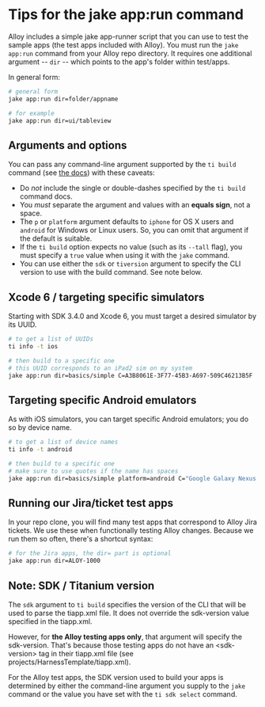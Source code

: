 # Tips for the jake app:run command

Alloy includes a simple jake app-runner script that you can use to test the sample apps (the test apps included with Alloy). You must run the `jake app:run` command from your Alloy repo directory. It requires one additional argument -- `dir` -- which points to the app's folder within test/apps.

In general form:

```bash
# general form
jake app:run dir=folder/appname

# for example
jake app:run dir=ui/tableview
```

## Arguments and options

You can pass any command-line argument supported by the `ti build` command (see <a href="https://titaniumsdk.com/guide/Titanium_Command-Line_Interface_Reference-section-35619828_TitaniumCommand-LineInterfaceReference-Build">the docs</a>) with these caveats:

-   Do _not_ include the single or double-dashes specified by the `ti build` command docs.
-   You _must_ separate the argument and values with an **equals sign**, not a space.
-   The `p` or `platform` argument defaults to `iphone` for OS X users and `android` for Windows or Linux users. So, you can omit that argument if the default is suitable.
-   If the `ti build` option expects no value (such as its `--tall` flag), you must specify a `true` value when using it with the `jake` command.
-   You can use either the `sdk` or `tiversion` argument to specify the CLI version to use with the build command. See note below.

## Xcode 6 / targeting specific simulators

Starting with SDK 3.4.0 and Xcode 6, you must target a desired simulator by its UUID.

```bash
# to get a list of UUIDs
ti info -t ios

# then build to a specific one
# this UUID corresponds to an iPad2 sim on my system
jake app:run dir=basics/simple C=A3B8061E-3F77-45B3-A697-509C46213B5F
```

## Targeting specific Android emulators

As with iOS simulators, you can target specific Android emulators; you do so by device name.

```bash
# to get a list of device names
ti info -t android

# then build to a specific one
# make sure to use quotes if the name has spaces
jake app:run dir=basics/simple platform=android C="Google Galaxy Nexus - 4.3 - API 18 - 720x1280"
```

## Running our Jira/ticket test apps

In your repo clone, you will find many test apps that correspond to Alloy Jira tickets. We use these when functionally testing Alloy changes. Because we run them so often, there's a shortcut syntax:

```bash
# for the Jira apps, the dir= part is optional
jake app:run dir=ALOY-1000
```

## Note: SDK / Titanium version

The `sdk` argument to `ti build` specifies the version of the CLI that will be used to parse the tiapp.xml file. It does not override the sdk-version value specified in the tiapp.xml.

However, for **the Alloy testing apps only**, that argument will specify the sdk-version. That's because those testing apps do not have an &lt;sdk-version> tag in their tiapp.xml file (see projects/HarnessTemplate/tiapp.xml).

For the Alloy test apps, the SDK version used to build your apps is determined by either the command-line argument you supply to the `jake` command or the value you have set with the `ti sdk select` command.
